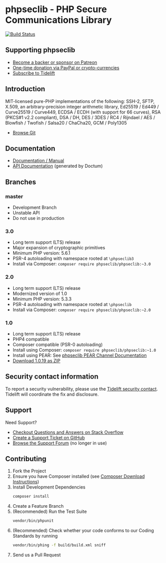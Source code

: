 # phpseclib - PHP Secure Communications Library
[![Build Status](https://travis-ci.com/phpseclib/phpseclib.svg?branch=2.0)](https://travis-ci.com/phpseclib/phpseclib)
## Supporting phpseclib
- [Become a backer or sponsor on Patreon](https://www.patreon.com/phpseclib)
- [One-time donation via PayPal or crypto-currencies](http://sourceforge.net/donate/index.php?group_id=198487)
- [Subscribe to Tidelift](https://tidelift.com/subscription/pkg/packagist-phpseclib-phpseclib?utm_source=packagist-phpseclib-phpseclib&utm_medium=referral&utm_campaign=readme)
## Introduction
MIT-licensed pure-PHP implementations of the following:
SSH-2, SFTP, X.509, an arbitrary-precision integer arithmetic library, Ed25519 / Ed449 / Curve25519 / Curve449, ECDSA / ECDH (with support for 66 curves), RSA (PKCS#1 v2.2 compliant), DSA / DH, DES / 3DES / RC4 / Rijndael / AES / Blowfish / Twofish / Salsa20 / ChaCha20, GCM / Poly1305
* [Browse Git](https://github.com/phpseclib/phpseclib)
## Documentation
* [Documentation / Manual](https://phpseclib.com/)
* [API Documentation](https://api.phpseclib.com/2.0/) (generated by Doctum)
## Branches
### master
* Development Branch
* Unstable API
* Do not use in production
### 3.0
* Long term support (LTS) release
* Major expansion of cryptographic primitives
* Minimum PHP version: 5.6.1
* PSR-4 autoloading with namespace rooted at `\phpseclib3`
* Install via Composer: `composer require phpseclib/phpseclib:~3.0`
### 2.0
* Long term support (LTS) release
* Modernized version of 1.0
* Minimum PHP version: 5.3.3
* PSR-4 autoloading with namespace rooted at `\phpseclib`
* Install via Composer: `composer require phpseclib/phpseclib:~2.0`
### 1.0
* Long term support (LTS) release
* PHP4 compatible
* Composer compatible (PSR-0 autoloading)
* Install using Composer: `composer require phpseclib/phpseclib:~1.0`
* Install using PEAR: See [phpseclib PEAR Channel Documentation](http://phpseclib.sourceforge.net/pear.htm)
* [Download 1.0.19 as ZIP](http://sourceforge.net/projects/phpseclib/files/phpseclib1.0.19.zip/download)
## Security contact information
To report a security vulnerability, please use the [Tidelift security contact](https://tidelift.com/security). Tidelift will coordinate the fix and disclosure.
## Support
Need Support?
* [Checkout Questions and Answers on Stack Overflow](http://stackoverflow.com/questions/tagged/phpseclib)
* [Create a Support Ticket on GitHub](https://github.com/phpseclib/phpseclib/issues/new)
* [Browse the Support Forum](http://www.frostjedi.com/phpbb/viewforum.php?f=46) (no longer in use)
## Contributing
1. Fork the Project
2. Ensure you have Composer installed (see [Composer Download Instructions](https://getcomposer.org/download/))
3. Install Development Dependencies
    ``` sh
    composer install
    ```
4. Create a Feature Branch
5. (Recommended) Run the Test Suite
    ``` sh
    vendor/bin/phpunit
    ```
6. (Recommended) Check whether your code conforms to our Coding Standards by running
    ``` sh
    vendor/bin/phing -f build/build.xml sniff
    ```
7. Send us a Pull Request
